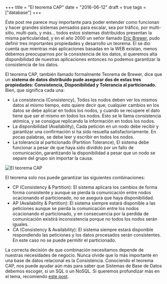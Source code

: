 +++
title = "El teorema CAP"
date = "2016-06-12"
draft = true
tags = ["database"]
+++

Éste post me parece muy importante para poder entender como funcionan y hacer grandes sistemas pensados para escalar, sea por tráfico, por multi-sitio, multi-país, y más… todos estos sistemas distribuidos presentan la misma particularidad, y en el año 2000 un señor llamado [Eric Brewer](https://en.wikipedia.org/wiki/CAP_theorem), pudo definir tres importantes propiedades y desarrollo un teorema. El se dio cuenta que mientras más aplicaciones basadas en la WEB existan, menos debemos preocuparnos por la consistencia de los datos, si queremos alta disponibilidad de nuestras aplicaciones entonces no podemos garantizar la consistencia de los datos.

El teorema CAP, también llamado formalmente Teorema de Brewer, dice que un **sistema de datos distribuido pude asegurar dos de estas tres propiedades: Consistencia, Disponibilidad y Tolerancia al particionado.** Bien, que significa cada una:

- La consistencia (Consistency), Todos los nodos deben ver los mismos datos al mismo tiempo, esto quiere decir que; cualquier cambios en los datos se debe aplicar en todos los nodos, y cuando se recupere el dato tiene que ser el mismo en todos los nodos. Esto se le llama consistencia atómica, y se consigue replicando la información en todos los nodos.
- La disponibilidad (Availability), Cada petición en un nodo debe recibir y garantizar una confirmación si ha sido resuelta satisfactoriamente. En pocas palabras, se debe leer y escribir en todos los nodos.
- La tolerancia al particionado (Partition Tolerance), El sistema debe funcionar a pesar de que haya sido dividido por un fallo de comunicación, garantizando la disponibilidad a pesar que un nodo se separe del grupo sin importar la causa.

![El teorema CAP]("../assets/CAPTheorem.png")

El teorema solo nos puede garantizar las siguientes combinaciones:

- CP (Consistency & Partition): El sistema aplicara los cambios de forma forma consistente y aunque se pierda la comunicación entre nodos ocacionando el particionado, no se asegura que haya disponibilidad.
- AP (Availability & Partition): El sistema siempre estará disponible a las peticiones aunque se pierda la comunicación entre los nodos ocacionando el particionado, y en consecuencia por la perdida de comunicación existirá inconsistencia porque no todos los nodos serán iguales.
- CA (Consistency & Availability): El sistema siempre estará disponible respondiendo las peticiones y los datos procesados serán consistentes. En este caso no se puede permitir el particionado.

La correcta decisión de que combinación necesitamos depende de nuestras necesidades de negocio. Nunca olvide que lo más importante en una base de datos relacional es la Consistencia. Conociendo el teorema CAP, nos puede ayudar aún más para saber que Sistemas de Base de Datos debemos escoger, si un SQL o un NoSQL. Si queremos profundizar más en el tema, recomiendo [este post](http://www.julianbrowne.com/article/brewers-cap-theorem).

